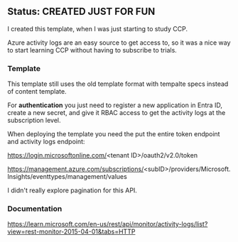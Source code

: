 <h2>Status: CREATED JUST FOR FUN</h2>

I created this template, when I was just starting to study CCP. 

Azure activity logs are an easy source to get access to, so it was a nice way to start learning CCP without having to subscribe to trials.

<h3>Template</h3>

This template still uses the old template format with tempalte specs instead of content template.

For **authentication** you  just need to register a new application in Entra ID, create a new secret, and give it RBAC access to get the activity logs at the subscription level.

When deploying the template you need the put the entire token endpoint and activity logs endpoint: 

https://login.microsoftonline.com/<tenant ID\>/oauth2/v2.0/token

https://management.azure.com/subscriptions/<subID\>/providers/Microsoft.Insights/eventtypes/management/values

I didn't really explore pagination for this API.

<h3>Documentation</h3>

https://learn.microsoft.com/en-us/rest/api/monitor/activity-logs/list?view=rest-monitor-2015-04-01&tabs=HTTP
